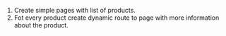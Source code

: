 1. Create simple pages with list of products.
2. Fot every product create dynamic route to page with more information about the product.

